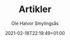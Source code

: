 ---
author: "Ole Halvor Smylingsås"
description: ""
pageresources: []
categories: []
tags: []     
slug: ""
title: "Artikler"
date: 2021-02-18T22:19:49+01:00
draft: false
featuretext: ""
featureimg: ""
comments: false
---